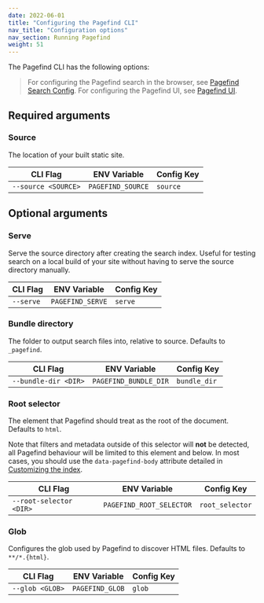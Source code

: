 ```yaml
---
date: 2022-06-01
title: "Configuring the Pagefind CLI"
nav_title: "Configuration options"
nav_section: Running Pagefind
weight: 51
---
```


The Pagefind CLI has the following options:

> For configuring the Pagefind search in the browser, see [Pagefind Search Config](/docs/search-config/). For configuring the Pagefind UI, see [Pagefind UI](/docs/ui/).

## Required arguments

### Source
The location of your built static site.

| CLI Flag            | ENV Variable      | Config Key |
|---------------------|-------------------|------------|
| `--source <SOURCE>` | `PAGEFIND_SOURCE` | `source`   |

## Optional arguments

### Serve
Serve the source directory after creating the search index. Useful for testing search on a local build of your site without having to serve the source directory manually.

| CLI Flag  | ENV Variable     | Config Key |
|-----------|------------------|------------|
| `--serve` | `PAGEFIND_SERVE` | `serve`    |

### Bundle directory
The folder to output search files into, relative to source. Defaults to `_pagefind`.

| CLI Flag             | ENV Variable          | Config Key   |
|----------------------|-----------------------|--------------|
| `--bundle-dir <DIR>` | `PAGEFIND_BUNDLE_DIR` | `bundle_dir` |

### Root selector
The element that Pagefind should treat as the root of the document. Defaults to `html`.

Note that filters and metadata outside of this selector will **not** be detected, all Pagefind behaviour will be limited to this element and below. In most cases, you should use the `data-pagefind-body` attribute detailed in [Customizing the index](/docs/indexing/).

| CLI Flag                | ENV Variable             | Config Key      |
|-------------------------|--------------------------|-----------------|
| `--root-selector <DIR>` | `PAGEFIND_ROOT_SELECTOR` | `root_selector` |

### Glob
Configures the glob used by Pagefind to discover HTML files. Defaults to `**/*.{html}`.

| CLI Flag        | ENV Variable    | Config Key |
|-----------------|-----------------|------------|
| `--glob <GLOB>` | `PAGEFIND_GLOB` | `glob`     |
